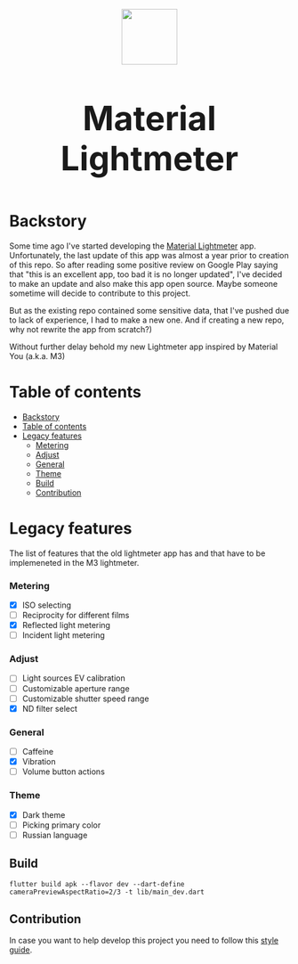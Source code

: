 <p align="center">
  <img src="assets/launcher_icon_circle.png" width="100" height="100">
</p>
<p align="center", style="font-size:60px;">
  <b>Material Lightmeter</b>
</p>

# Backstory

Some time ago I've started developing the [Material Lightmeter](https://play.google.com/store/apps/details?id=com.vodemn.lightmeter&hl=en&gl=US) app. Unfortunately, the last update of this app was almost a year prior to creation of this repo. So after reading some positive review on Google Play saying that "this is an excellent app, too bad it is no longer updated", I've decided to make an update and also make this app open source. Maybe someone sometime will decide to contribute to this project.

But as the existing repo contained some sensitive data, that I've pushed due to lack of experience, I had to make a new one. And if creating a new repo, why not rewrite the app from scratch?)

Without further delay behold my new Lightmeter app inspired by Material You (a.k.a. M3)

# Table of contents

- [Backstory](#backstory)
- [Table of contents](#table-of-contents)
- [Legacy features](#legacy-features)
    - [Metering](#metering)
    - [Adjust](#adjust)
    - [General](#general)
    - [Theme](#theme)
  - [Build](#build)
  - [Contribution](#contribution)

# Legacy features

The list of features that the old lightmeter app has and that have to be implemeneted in the M3 lightmeter.

### Metering
- [x] ISO selecting
- [ ] Reciprocity for different films
- [x] Reflected light metering
- [ ] Incident light metering

### Adjust
- [ ] Light sources EV calibration
- [ ] Customizable aperture range
- [ ] Customizable shutter speed range
- [x] ND filter select

### General
- [ ] Caffeine
- [x] Vibration
- [ ] Volume button actions

### Theme
- [x] Dark theme
- [ ] Picking primary color
- [ ] Russian language

## Build

```
flutter build apk --flavor dev --dart-define cameraPreviewAspectRatio=2/3 -t lib/main_dev.dart
```

## Contribution

In case you want to help develop this project you need to follow this [style guide](doc/style_guide.md).